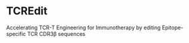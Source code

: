 # TCREdit
Accelerating TCR-T Engineering for Immunotherapy  by editing Epitope-specific TCR CDR3&beta; sequences
